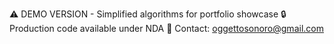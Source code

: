 ⚠️  DEMO VERSION - Simplified algorithms for portfolio showcase
🔒 Production code available under NDA
📧 Contact: oggettosonoro@gmail.com
